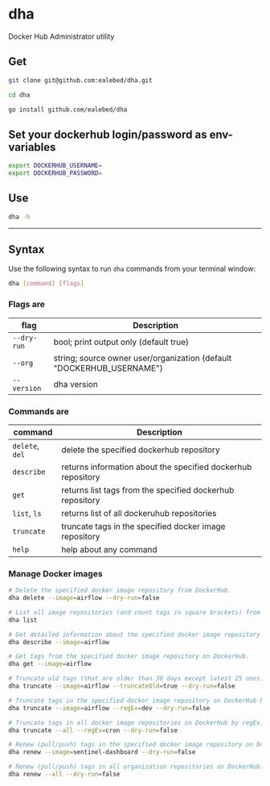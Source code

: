 # dha

Docker Hub Administrator utility

## Get

```bash
git clone git@github.com:ealebed/dha.git
```

```bash
cd dha
```

```bash
go install github.com/ealebed/dha
```

## Set your dockerhub login/password as env-variables
```bash
export DOCKERHUB_USERNAME=
export DOCKERHUB_PASSWORD=
```

## Use

```bash
dha -h
```

---

## Syntax

Use the following syntax to run `dha` commands from your terminal window:

```bash
dha [command] [flags]
```

### Flags are

| flag | Description |
| ----------- | ------------ |
| `--dry-run` | bool; print output only (default true) |
| `--org` | string; source owner user/organization (default "DOCKERHUB_USERNAME") |
| `--version` | dha version |

### Commands are

| command | Description |
| ----------- | ------------ |
| `delete`, `del` | delete the specified dockerhub repository |
| `describe` | returns information about the specified dockerhub repository |
| `get` | returns list tags from the specified dockerhub repository |
| `list`, `ls` | returns list of all dockeruhub repositories |
| `truncate` | truncate tags in the specified docker image repository |
| `help` | help about any command |

### Manage Docker images

```bash
# Delete the specified docker image repository from DockerHub.
dha delete --image=airflow --dry-run=false

# List all image repositories (and count tags in square brackets) from DockerHub.
dha list

# Get detailed information about the specified docker image repository on DockerHub.
dha describe --image=airflow

# Get tags from the specified docker image repository on DockerHub.
dha get --image=airflow

# Truncate old tags (that are older than 30 days except latest 25 ones) in the specified docker image repository on DockerHub.
dha truncate --image=airflow --truncateOld=true --dry-run=false

# Truncate tags in the specified docker image repository on DockerHub by regEx.
dha truncate --image=airflow --regEx=dev --dry-run=false

# Truncate tags in all docker image repositories on DockerHub by regEx.
dha truncate --all --regEx=cron --dry-run=false

# Renew (pull/push) tags in the specified docker image repository on DockerHub.
dha renew --image=sentinel-dashboard --dry-run=false

# Renew (pull/push) tags in all organization repositories on DockerHub.
dha renew --all --dry-run=false
```

